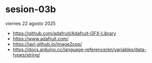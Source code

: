 # sesion-03b

viernes 22 agosto 2025

- <https://github.com/adafruit/Adafruit-GFX-Library>
- <https://www.adafruit.com/>
- <https://javl.github.io/image2cpp/>
- <https://docs.arduino.cc/language-reference/en/variables/data-types/string/>
